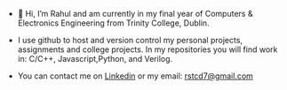 - 👋 Hi, I’m Rahul and am currently in my final year of Computers & Electronics Engineering from Trinity College, Dublin. 
- I use github to host and version control my personal projects, assignments and college projects. In my repositories you will find work in: C/C++, Javascript,Python, and Verilog.

- You can contact me on [Linkedin](https://www.linkedin.com/in/rahul-seth-a48462124/) or my email: rstcd7@gmail.com
<!---
sethr07/sethr07 is a ✨ special ✨ repository because its `README.md` (this file) appears on your GitHub profile.
You can click the Preview link to take a look at your changes.
--->
